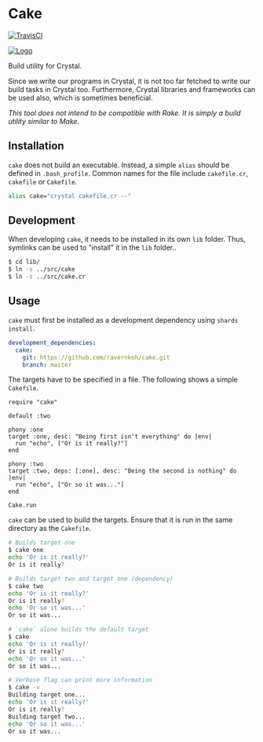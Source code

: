 # Cake

[![TravisCI](https://travis-ci.org/ravernkoh/cake.svg?branch=master)](https://travis-ci.org/ravernkoh/cake)

[![Logo](https://avatars2.githubusercontent.com/u/40494794?s=200&v=4)](https://ravernkoh.github.io/cake)

Build utility for Crystal.

Since we write our programs in Crystal, it is not too far fetched to write our
build tasks in Crystal too. Furthermore, Crystal libraries and frameworks can
be used also, which is sometimes beneficial.

_This tool does not intend to be compatible with Rake. It is simply a build
utility similar to Make._

## Installation

`cake` does not build an executable. Instead, a simple `alias` should be defined
in `.bash_profile`. Common names for the file include `cakefile.cr`, `cakefile`
or `Cakefile`.

```bash
alias cake="crystal cakefile.cr --"
```

## Development

When developing `cake`, it needs to be installed in its own `lib` folder. Thus,
symlinks can be used to "install" it in the `lib` folder..

```bash
$ cd lib/
$ ln -s ../src/cake
$ ln -s ../src/cake.cr
```

## Usage

`cake` must first be installed as a development dependency using `shards install`.

```yaml
development_dependencies:
  cake:
    git: https://github.com/ravernkoh/cake.git
    branch: master
```

The targets have to be specified in a file. The following shows a simple
`Cakefile`.

```crystal
require "cake"

default :two

phony :one
target :one, desc: "Being first isn't everything" do |env|
  run "echo", ["Or is it really?"]
end

phony :two
target :two, deps: [:one], desc: "Being the second is nothing" do |env|
  run "echo", ["Or so it was..."]
end

Cake.run
```

`cake` can be used to build the targets. Ensure that it is run in the same
directory as the `Cakefile`.

```bash
# Builds target one
$ cake one
echo 'Or is it really?'
Or is it really?

# Builds target two and target one (dependency)
$ cake two
echo 'Or is it really?'
Or is it really?
echo 'Or so it was...'
Or so it was...

# `cake` alone builds the default target
$ cake
echo 'Or is it really?'
Or is it really?
echo 'Or so it was...'
Or so it was...

# Verbose flag can print more information
$ cake -v
Building target one...
echo 'Or is it really?'
Or is it really?
Building target two...
echo 'Or so it was...'
Or so it was...
```

